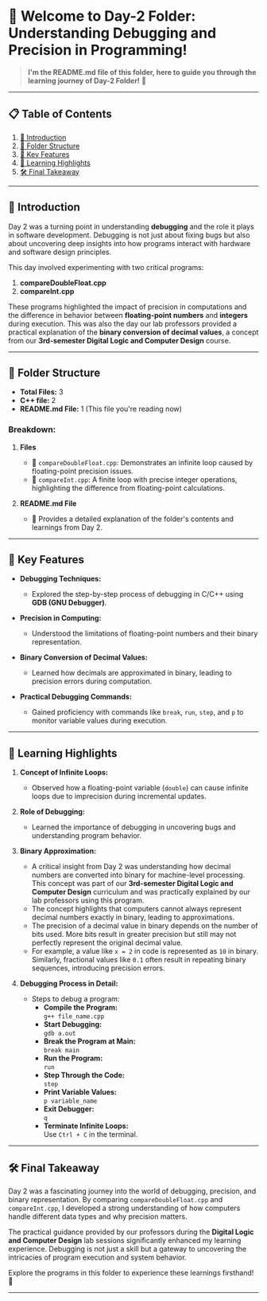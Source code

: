 # 📂 Welcome to Day-2 Folder: Understanding Debugging and Precision in Programming!  
> **I'm the README.md file of this folder, here to guide you through the learning journey of Day-2 Folder!** 🚀  

---

## 📋 Table of Contents  
1. [📖 Introduction](#-introduction)  
2. [📂 Folder Structure](#-folder-structure)  
3. [🌟 Key Features](#-key-features)  
4. [🧠 Learning Highlights](#-learning-highlights)  
5. [🛠 Final Takeaway](#-final-takeaway)  

---

## 📖 **Introduction**  
Day 2 was a turning point in understanding **debugging** and the role it plays in software development. Debugging is not just about fixing bugs but also about uncovering deep insights into how programs interact with hardware and software design principles.  

This day involved experimenting with two critical programs:  
1. **compareDoubleFloat.cpp**  
2. **compareInt.cpp**  

These programs highlighted the impact of precision in computations and the difference in behavior between **floating-point numbers** and **integers** during execution. This was also the day our lab professors provided a practical explanation of the **binary conversion of decimal values**, a concept from our **3rd-semester Digital Logic and Computer Design** course.

---

## 📂 **Folder Structure**  
- **Total Files:** 3  
- **C++ file:** 2
- **README.md File:** 1 (This file you're reading now)  

### Breakdown:  
1. **Files**  
   - 📄 `compareDoubleFloat.cpp`: Demonstrates an infinite loop caused by floating-point precision issues.  
   - 📄 `compareInt.cpp`: A finite loop with precise integer operations, highlighting the difference from floating-point calculations.  

2. **README.md File**  
   - 📘 Provides a detailed explanation of the folder's contents and learnings from Day 2.  

---

## 🌟 **Key Features**  
- **Debugging Techniques:**  
  - Explored the step-by-step process of debugging in C/C++ using **GDB (GNU Debugger)**.  

- **Precision in Computing:**  
  - Understood the limitations of floating-point numbers and their binary representation.  

- **Binary Conversion of Decimal Values:**  
  - Learned how decimals are approximated in binary, leading to precision errors during computation.  

- **Practical Debugging Commands:**  
  - Gained proficiency with commands like `break`, `run`, `step`, and `p` to monitor variable values during execution.  

---

## 🧠 **Learning Highlights**  
1. **Concept of Infinite Loops:**  
   - Observed how a floating-point variable (`double`) can cause infinite loops due to imprecision during incremental updates.  

2. **Role of Debugging:**  
   - Learned the importance of debugging in uncovering bugs and understanding program behavior.  

3. **Binary Approximation:**  
   - A critical insight from Day 2 was understanding how decimal numbers are converted into binary for machine-level processing. This concept was part of our **3rd-semester Digital Logic and Computer Design** curriculum and was practically explained by our lab professors using this program.  
   - The concept highlights that computers cannot always represent decimal numbers exactly in binary, leading to approximations.  
   - The precision of a decimal value in binary depends on the number of bits used. More bits result in greater precision but still may not perfectly represent the original decimal value.  
   - For example, a value like `x = 2` in code is represented as `10` in binary. Similarly, fractional values like `0.1` often result in repeating binary sequences, introducing precision errors.  

4. **Debugging Process in Detail:**  
   - Steps to debug a program:  
     - **Compile the Program:**  
       `g++ file_name.cpp`  
     - **Start Debugging:**  
       `gdb a.out`  
     - **Break the Program at Main:**  
       `break main`  
     - **Run the Program:**  
       `run`  
     - **Step Through the Code:**  
       `step`  
     - **Print Variable Values:**  
       `p variable_name`  
     - **Exit Debugger:**  
       `q`  
     - **Terminate Infinite Loops:**  
       Use `Ctrl + C` in the terminal.  

---

## 🛠 **Final Takeaway**  
Day 2 was a fascinating journey into the world of debugging, precision, and binary representation. By comparing `compareDoubleFloat.cpp` and `compareInt.cpp`, I developed a strong understanding of how computers handle different data types and why precision matters.  

The practical guidance provided by our professors during the **Digital Logic and Computer Design** lab sessions significantly enhanced my learning experience. Debugging is not just a skill but a gateway to uncovering the intricacies of program execution and system behavior.  

Explore the programs in this folder to experience these learnings firsthand! 🌟  

---
